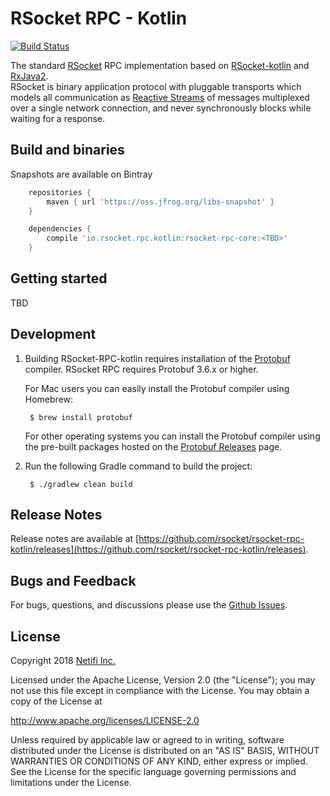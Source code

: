 # RSocket RPC - Kotlin
[![Build Status](https://travis-ci.com/rsocket/rsocket-rpc-kotlin.svg?branch=master)](https://travis-ci.com/rsocket/rsocket-rpc-kotlin)

The standard [RSocket](http://rsocket.io) RPC implementation based on [RSocket-kotlin](https://github.com/rsocket/rsocket-kotlin) and [RxJava2](https://github.com/ReactiveX/RxJava).  
RSocket is binary application protocol with pluggable transports which models all communication as [Reactive Streams](https://github.com/reactive-streams/reactive-streams-jvm/blob/master/README.md) of messages multiplexed over a single network connection, and never synchronously blocks while waiting for a response.
## Build and binaries

Snapshots are available on Bintray

```groovy
    repositories {
        maven { url 'https://oss.jfrog.org/libs-snapshot' }
    }
```

```groovy
    dependencies {
        compile 'io.rsocket.rpc.kotlin:rsocket-rpc-core:<TBD>'
    }
```

## Getting started  
TBD

## Development  

1. Building RSocket-RPC-kotlin requires installation of the [Protobuf](https://github.com/google/protobuf) compiler. RSocket RPC requires Protobuf 3.6.x or higher.

    For Mac users you can easily install the Protobuf compiler using Homebrew:

        $ brew install protobuf

    For other operating systems you can install the Protobuf compiler using the pre-built packages hosted on the [Protobuf Releases](https://github.com/google/protobuf/releases) page.

2. Run the following Gradle command to build the project:

        $ ./gradlew clean build
        
## Release Notes

Release notes are available at [https://github.com/rsocket/rsocket-rpc-kotlin/releases](https://github.com/rsocket/rsocket-rpc-kotlin/releases).

## Bugs and Feedback

For bugs, questions, and discussions please use the [Github Issues](https://github.com/rsocket/rsocket-rpc-kotlin/issues).

## License
Copyright 2018 [Netifi Inc.](https://www.netifi.com)

Licensed under the Apache License, Version 2.0 (the "License");
you may not use this file except in compliance with the License.
You may obtain a copy of the License at

   http://www.apache.org/licenses/LICENSE-2.0

Unless required by applicable law or agreed to in writing, software
distributed under the License is distributed on an "AS IS" BASIS,
WITHOUT WARRANTIES OR CONDITIONS OF ANY KIND, either express or implied.
See the License for the specific language governing permissions and
limitations under the License.
